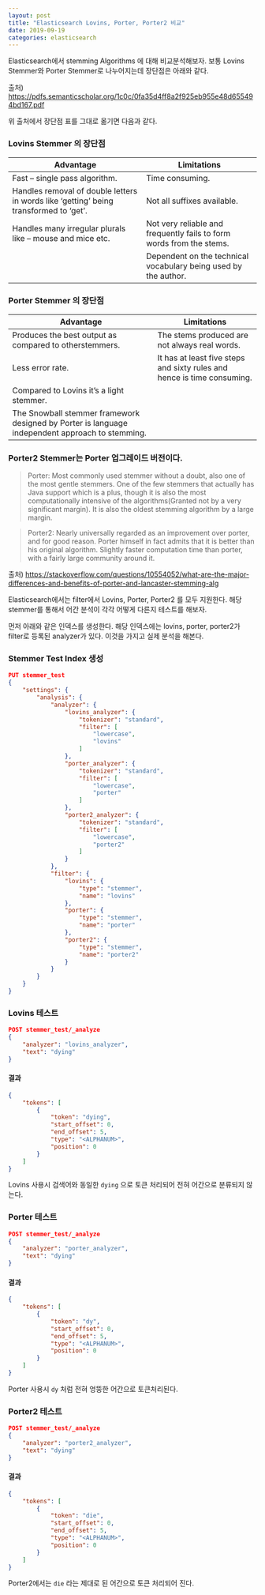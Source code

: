 ```yaml
---
layout: post
title: "Elasticsearch Lovins, Porter, Porter2 비교"
date: 2019-09-19
categories: elasticsearch
---
```


Elasticsearch에서 stemming Algorithms 에 대해 비교분석해보자.  보통 Lovins Stemmer와 Porter Stemmer로 나누어지는데 장단점은 아래와 같다. 

출처) <https://pdfs.semanticscholar.org/1c0c/0fa35d4ff8a2f925eb955e48d655494bd167.pdf>

위 출처에서 장단점 표를 그대로 옮기면 다음과 같다. 

### Lovins Stemmer 의 장단점

|Advantage|Limitations|
|------------------------------------------------------------ | ------------------------------------------------------------ |
| Fast – single pass algorithm.| Time consuming.|
| Handles removal of double letters in words like ‘getting’ being transformed to ‘get’. | Not all suffixes available.|
| Handles many irregular plurals like – mouse and mice etc.| Not very reliable and frequently fails to form words from the stems. |
|                                                              | Dependent on the technical vocabulary being used by the author. |

### Porter Stemmer 의 장단점

| Advantage | Limitations|
| ------------------------------------------------------------ | ------------------------------------------------------------ |
| Produces the best output as compared to otherstemmers.       | The stems produced are not always real words.                |
| Less error rate.| It has at least five steps and sixty rules and hence is time consuming.|
| Compared to Lovins it’s a light stemmer.                     |                                                              |
| The Snowball stemmer framework designed by Porter is language independent approach to stemming.|                            |

### Porter2 Stemmer는 Porter 업그레이드 버전이다.

> Porter: Most commonly used stemmer without a doubt, also one of the most gentle stemmers. One of the few stemmers that actually has Java support which is a plus, though it is also the most computationally intensive of the algorithms(Granted not by a very significant margin). It is also the oldest stemming algorithm by a large margin.

> Porter2: Nearly universally regarded as an improvement over porter, and for good reason. Porter himself in fact admits that it is better than his original algorithm. Slightly faster computation time than porter, with a fairly large community around it.

출처) <https://stackoverflow.com/questions/10554052/what-are-the-major-differences-and-benefits-of-porter-and-lancaster-stemming-alg>

Elasticsearch에서는 filter에서  Lovins, Porter, Porter2 를 모두 지원한다. 해당 stemmer를 통해서 어간 분석이 각각 어떻게 다른지 테스트를 해보자. 

먼저 아래와 같은 인덱스를 생성한다. 해당 인덱스에는 lovins, porter, porter2가 filter로 등록된 analyzer가 있다. 이것을 가지고 실제 분석을 해본다. 

### Stemmer Test Index 생성

```json 
PUT stemmer_test
{
    "settings": {
        "analysis": {
            "analyzer": {
                "lovins_analyzer": {
                    "tokenizer": "standard",
                    "filter": [
                        "lowercase",
                        "lovins"
                    ]
                },
                "porter_analyzer": {
                    "tokenizer": "standard",
                    "filter": [
                        "lowercase",
                        "porter"
                    ]
                },
                "porter2_analyzer": {
                    "tokenizer": "standard",
                    "filter": [
                        "lowercase",
                        "porter2"
                    ]
                }
            },
            "filter": {
                "lovins": {
                    "type": "stemmer",
                    "name": "lovins"
                },
                "porter": {
                    "type": "stemmer",
                    "name": "porter"
                },
                "porter2": {
                    "type": "stemmer",
                    "name": "porter2"
                }
            }
        }
    }
}
```

### Lovins 테스트

```json 
POST stemmer_test/_analyze
{
	"analyzer": "lovins_analyzer",
	"text": "dying"
}
```

#### 결과 

```json 
{
    "tokens": [
        {
            "token": "dying",
            "start_offset": 0,
            "end_offset": 5,
            "type": "<ALPHANUM>",
            "position": 0
        }
    ]
}
```

Lovins  사용시 검색어와 동일한 `dying` 으로  토큰 처리되어 전혀 어간으로 분류되지 않는다. 

### Porter 테스트 

```json 
POST stemmer_test/_analyze
{
	"analyzer": "porter_analyzer",
	"text": "dying"
}
```

#### 결과 

```json 
{
    "tokens": [
        {
            "token": "dy",
            "start_offset": 0,
            "end_offset": 5,
            "type": "<ALPHANUM>",
            "position": 0
        }
    ]
}
```

Porter 사용시 `dy` 처럼 전혀 엉뚱한 어간으로 토큰처리된다. 

### Porter2 테스트 

```json 
POST stemmer_test/_analyze
{
	"analyzer": "porter2_analyzer",
	"text": "dying"
}
```

#### 결과 

```json 
{
    "tokens": [
        {
            "token": "die",
            "start_offset": 0,
            "end_offset": 5,
            "type": "<ALPHANUM>",
            "position": 0
        }
    ]
}
```

Porter2에서는 `die`  라는 제대로 된 어간으로 토큰 처리되어 진다.  